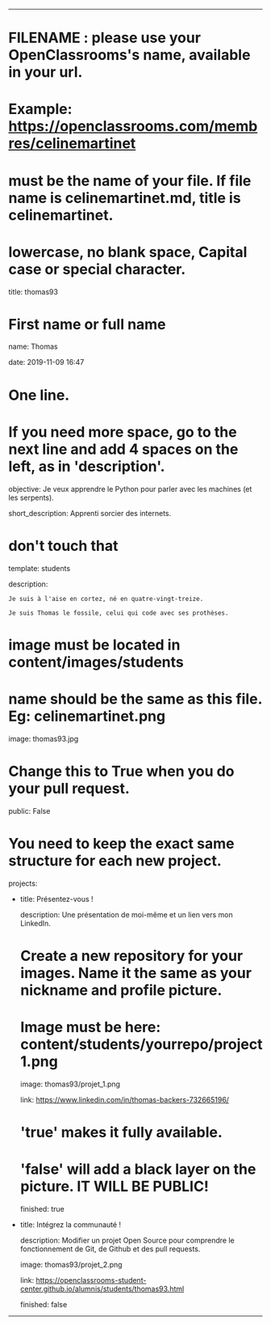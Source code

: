 ---


# FILENAME : please use your OpenClassrooms's name, available in your url.

# Example: https://openclassrooms.com/membres/celinemartinet

# must be the name of your file. If file name is celinemartinet.md, title is celinemartinet.

# lowercase, no blank space, Capital case or special character.

title: thomas93


# First name or full name

name: Thomas

date: 2019-11-09 16:47


# One line.

# If you need more space, go to the next line and add 4 spaces on the left, as in 'description'.

objective: Je veux apprendre le Python pour parler avec les machines (et les serpents). 

short_description: Apprenti sorcier des internets.


# don't touch that

template: students

description:

    Je suis à l'aise en cortez, né en quatre-vingt-treize.

    Je suis Thomas le fossile, celui qui code avec ses prothèses.


# image must be located in content/images/students

# name should be the same as this file. Eg: celinemartinet.png

image: thomas93.jpg


# Change this to True when you do your pull request.

public: False


# You need to keep the exact same structure for each new project.

projects:

  - title: Présentez-vous !

    description: Une présentation de moi-même et un lien vers mon LinkedIn.

    # Create a new repository for your images. Name it the same as your nickname and profile picture.

    # Image must be here: content/students/yourrepo/project1.png

    image: thomas93/projet_1.png

    link: https://www.linkedin.com/in/thomas-backers-732665196/

    # 'true' makes it fully available.

    # 'false' will add a black layer on the picture. IT WILL BE PUBLIC!

    finished: true

  - title: Intégrez la communauté !

    description: Modifier un projet Open Source pour comprendre le fonctionnement de Git, de Github et des pull requests. 

    image: thomas93/projet_2.png

    link: https://openclassrooms-student-center.github.io/alumnis/students/thomas93.html

    finished: false

---
